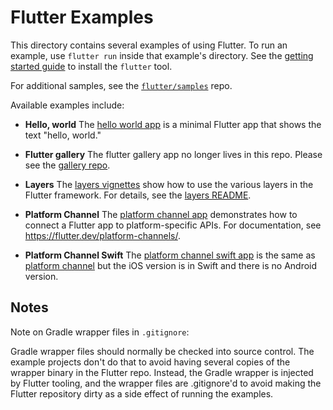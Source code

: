 Flutter Examples
================

This directory contains several examples of using Flutter. To run an example, 
use `flutter run` inside that example's directory. See the [getting started
guide](https://flutter.dev/getting-started/) to install the `flutter` tool.

For additional samples, see the
[`flutter/samples`](https://github.com/flutter/samples) repo.

Available examples include: 

- **Hello, world** The [hello world app](hello_world) is a minimal Flutter app
  that shows the text "hello, world."
 
- **Flutter gallery** The flutter gallery app no longer lives in this repo.
  Please see the [gallery repo](https://github.com/flutter/gallery).
 
- **Layers** The [layers vignettes](layers) show how to use the various layers
  in the Flutter framework. For details, see the [layers
  README](layers/README.md).
 
- **Platform Channel** The [platform channel app](platform_channel) demonstrates
  how to connect a Flutter app to platform-specific APIs. For documentation, see
  <https://flutter.dev/platform-channels/>.
 
- **Platform Channel Swift** The [platform channel swift
  app](platform_channel_swift) is the same as [platform
  channel](platform_channel) but the iOS version is in Swift and there is no
  Android version.

## Notes
 
Note on Gradle wrapper files in `.gitignore`:

Gradle wrapper files should normally be checked into source control. The example
projects don't do that to avoid having several copies of the wrapper binary in
the Flutter repo. Instead, the Gradle wrapper is injected by Flutter tooling,
and the wrapper files are .gitignore'd to avoid making the Flutter repository
dirty as a side effect of running the examples.
